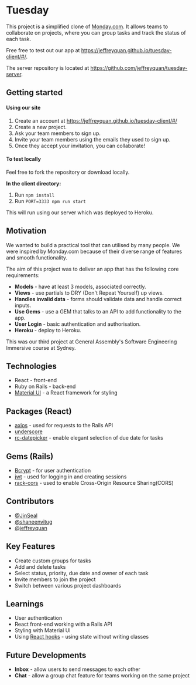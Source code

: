 # Tuesday

This project is a simplified clone of [Monday.com](https://monday.com/). It allows teams to collaborate on projects, where you can group tasks and track the status of each task.

Free free to test out our app at https://jeffreyquan.github.io/tuesday-client/#/.

The server repository is located at https://github.com/jeffreyquan/tuesday-server.

## Getting started

#### Using our site

1. Create an account at https://jeffreyquan.github.io/tuesday-client/#/
2. Create a new project.
3. Ask your team members to sign up.
4. Invite your team members using the emails they used to sign up.
5. Once they accept your invitation, you can collaborate!


#### To test locally
Feel free to fork the repository or download locally.

**In the client directory:**
1. Run `npm install`
2. Run `PORT=3333 npm run start`

This will run using our server which was deployed to Heroku.

## Motivation

We wanted to build a practical tool that can utilised by many people. We were inspired by Monday.com because of their diverse range of features and smooth functionality.

The aim of this project was to deliver an app that has the following core requirements:
* **Models** - have at least 3 models, associated correctly.
* **Views** - use partials to DRY (Don't Repeat Yourself) up views.
* **Handles invalid data** - forms should validate data and handle correct inputs.
* **Use Gems** - use a GEM that talks to an API to add functionality to the app.
* **User Login** - basic authentication and authorisation.
* **Heroku** - deploy to Heroku.

This was our third project at General Assembly's Software Engineering Immersive course at Sydney.

## Technologies

* React - front-end
* Ruby on Rails - back-end
* [Material UI](https://material-ui.com/) - a React framework for styling

## Packages (React)
* [axios](https://github.com/axios/axios) - used for requests to the Rails API
* [underscore](https://underscorejs.org/)
* [rc-datepicker](https://github.com/buildo/rc-datepicker) - enable elegant selection of due date for tasks

## Gems (Rails)
* [Bcrypt](https://github.com/codahale/bcrypt-ruby) - for user authentication
* [jwt](https://github.com/jwt/ruby-jwt) - used for logging in and creating sessions
* [rack-cors](https://github.com/cyu/rack-cors) - used to enable Cross-Origin Resource Sharing(CORS)

## Contributors

* [@JinSeal](https://github.com/JinSeal/)
* [@shaneenvitug](https://github.com/shaneenvitug)
* [@jeffreyquan](https://github.com/jeffreyquan)

## Key Features

* Create custom groups for tasks
* Add and delete tasks
* Select status, priority, due date and owner of each task
* Invite members to join the project
* Switch between various project dashboards

## Learnings

* User authentication
* React front-end working with a Rails API
* Styling with Material UI
* Using [React hooks](https://reactjs.org/docs/hooks-intro.html) - using state without writing classes

## Future Developments

* **Inbox** - allow users to send messages to each other
* **Chat** - allow a group chat feature for teams working on the same project
